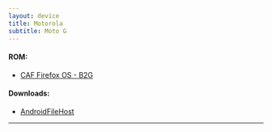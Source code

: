 ```yaml
---
layout: device
title: Motorola
subtitle: Moto G
---
```


#### ROM:

- [CAF Firefox OS - B2G](/devices/falcon/FirefoxOS)

#### Downloads:

- [AndroidFileHost](https://www.androidfilehost.com/?w=files&flid=89694)

----
